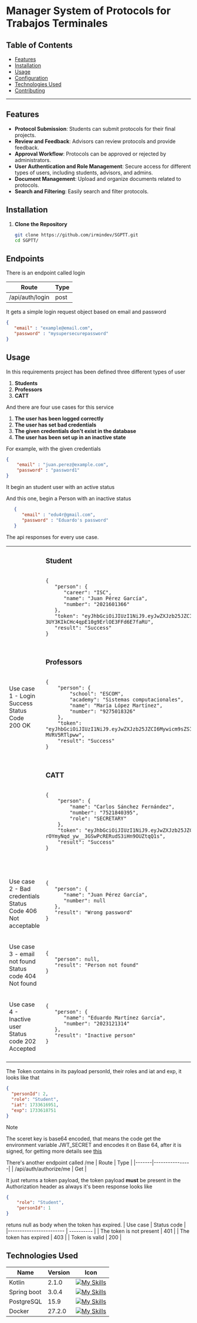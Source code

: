 
# Manager System of Protocols for Trabajos Terminales


## Table of Contents

- [Features](#features)
- [Installation](#installation)
- [Usage](#usage)
- [Configuration](#configuration)
- [Technologies Used](#technologies-used)
- [Contributing](#contributing)

---

## Features

- **Protocol Submission**: Students can submit protocols for their final projects.
- **Review and Feedback**: Advisors can review protocols and provide feedback.
- **Approval Workflow**: Protocols can be approved or rejected by administrators.
- **User Authentication and Role Management**: Secure access for different types of users, including students, advisors, and admins.
- **Document Management**: Upload and organize documents related to protocols.
- **Search and Filtering**: Easily search and filter protocols.

## Installation

1. **Clone the Repository**
   ```bash
   git clone https://github.com/irmindev/SGPTT.git
   cd SGPTT/

## Endpoints
There is an endpoint called login

| Route | Type | 
|-------|-------|
| /api/auth/login | post |

It gets a simple login request object based on email and password
   ```json
   {
      "email" : "example@email.com",
      "password" : "mysupersecurepassword"
   }
   ```

## Usage

In this requirements project has been defined three different types of user
1. **Students**
2. **Professors**
3. **CATT**

And there are four use cases for this service
1. **The user has been logged correctly**
2. **The user has set bad credentials**
3. **The given credentials don't exist in the database**
4. **The user has been set up in an inactive state**

For example, with the given credentials
   ```json
   {
       "email" : "juan.perez@example.com",
       "password" : "password1"
   }
   ```
It begin an student user with an active status

And this one, begin a Person with an inactive status
```json
   {
      "email" : "edu4r@gmail.com",
      "password" : "Eduardo's password"
   }
```
The api responses for every use case.
<table>
   <tr>
      <td>
        Use case 1 - Login Success Status Code <div>200 OK</div>
      </td>
      <td>
         <h3>Student</h3>
         <pre>
         <code>
{
   "person": {
      "career": "ISC",
      "name": "Juan Pérez García",
      "number": "2021601366"
   },
   "token": "eyJhbGciOiJIUzI1NiJ9.eyJwZXJzb25JZCI6Miwicm9sZSI6IkVzdHVkaWFudGUiLCJpYXQiOjE3MzM2MTY5NTEsImV4cCI6MTczMzYxODc1MX0.vrfJLZCM-3UY3KIkCHc4qpE10g9ErlOE3FFd6E7faRU",
   "result": "Success"
}
         </code>
         </pre>
         <h3>Professors</h3>
         <pre>
            <code>
{
    "person": {
        "school": "ESCOM",
        "academy": "Sistemas computacionales",
        "name": "María López Martínez",
        "number": "9275018326"
    },
    "token": "eyJhbGciOiJIUzI1NiJ9.eyJwZXJzb25JZCI6Mywicm9sZSI6IlByb2Zlc29yIiwiaWF0IjoxNzMzNjIxNzQ3LCJleHAiOjE3MzM2MjM1NDd9.zoTxmXUcwoCTxf93fOF4YVXd29Er6M9-MVRV5RTlpww",
    "result": "Success"
}
            </code>
         </pre>
         <h3>CATT</h3>
         <pre>
            <code>
{
    "person": {
        "name": "Carlos Sánchez Fernández",
        "number": "7521840395",
        "role": "SECRETARY"
    },
    "token": "eyJhbGciOiJIUzI1NiJ9.eyJwZXJzb25JZCI6NCwicm9sZSI6IkNBVFQiLCJpYXQiOjE3MzM2MjE4MjYsImV4cCI6MTczMzYyMzYyNn0.nDOJ-rOYmyNqd_yw__3GSwPcRERudS3iHn9OUZtqQ1s",
    "result": "Success"
}
            </code>
         </pre>
      </td>
   </tr>
   <tr>
      <td>
         Use case 2 - Bad credentials Status Code 406 Not acceptable
      </td>
      <td>
         <pre>
         <code>
{
   "person": {
      "name": "Juan Pérez García",
      "number": null
   },
   "result": "Wrong password"
}
         </code>
         </pre>
      </td>
   </tr>
   <tr>
      <td>
         Use case 3 - email not found Status code 404 Not found
      </td>
      <td>
         <pre>
         <code>
{
   "person": null,
   "result": "Person not found"
}
         </code>
         </pre>
      </td>      
   </tr>
   <tr>
      <td>
         Use case 4 - Inactive user Status code 202 Accepted
      </td>
      <td>
         <pre>
         <code>
{
   "person": {
      "name": "Eduardo Martínez García",
      "number": "2023121314"
   },
   "result": "Inactive person"
}   
         </code>
         </pre>
      </td>
   </tr>
</table>

The Token contains in its payload personId, their roles and iat and exp, it looks like that
```json
{
  "personId": 2,
  "role": "Student",
  "iat": 1733616951,
  "exp": 1733618751
}
```
> [!NOTE] 
> The sceret key is base64 encoded, that means the code get the environment variable JWT_SECRET and encodes it on Base 64, after it is signed, for getting more details see [this](https://github.com/jwtk/jjwt)

There's another endpoint called /me
| Route | Type | 
|-------|----------------|
| /api/auth/authorize/me | Get |

It just returns a token payload, the token payload **must** be present in the Authorization header as always it's been
response looks like
```json
{
    "role": "Student",
    "personId": 1
}
```
retuns null as body when the token has expired.
| Use case                 | Status code |
|------------------------  | ----------  |
| The token is not present | 401         |
| The token has expired    | 403         |
| Token is valid           | 200         |

## Technologies Used
|   Name      | Version       | Icon |
|-------------|---------------|--------------------------------------------------------------------------------- |
|   Kotlin    | 2.1.0 | [![My Skills](https://skillicons.dev/icons?i=kotlin&theme=dark)](https://skillicons.dev) |
| Spring boot | 3.0.4 | [![My Skills](https://skillicons.dev/icons?i=spring&theme=dark)](https://skillicons.dev) |
|  PostgreSQL | 15.9  | [![My Skills](https://skillicons.dev/icons?i=postgresql&theme=dark)](https://skillicons.dev)|
| Docker      | 27.2.0| [![My Skills](https://skillicons.dev/icons?i=docker&theme=dark)](https://skillicons.dev) |
